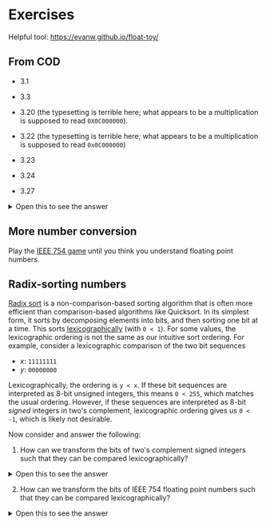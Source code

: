 # Exercises

Helpful tool: https://evanw.github.io/float-toy/

## From COD

* 3.1

* 3.3

* 3.20 (the typesetting is terrible here; what appears to be a
multiplication is supposed to read `0X0C000000`).

* 3.22 (the typesetting is terrible here; what appears to be a
multiplication is supposed to read `0x0C000000`)

* 3.23

* 3.24

* 3.27

<details>
<summary>Open this to see the answer</summary>

* Binary fraction: -0.00101 * 2⁰

* Normalised binary fraction: -1.01 * 2-³

* Sign bit (S): 1

* Binary significand (M): 1.01

* Binary frac: 0100000000

* E: -3

* Exp: E + Bias = -3 + 15 = 12 = (binary) 01100

* Total: S Exp Frac = 1 01100 0100000000

</details>

## More number conversion

Play the [IEEE 754
game](https://topps.diku.dk/compsys/floating-point.html) until you
think you understand floating point numbers.

## Radix-sorting numbers

[Radix sort](https://en.wikipedia.org/wiki/Radix_sort) is a
non-comparison-based sorting algorithm that is often more efficient
than comparison-based algorithms like Quicksort.  In its simplest
form, it sorts by decomposing elements into bits, and then sorting one
bit at a time.  This sorts
[lexicographically](https://en.wikipedia.org/wiki/Lexicographic_order)
(with `0 < 1`).  For some values, the lexicographic ordering is not
the same as our intuitive sort ordering.  For example, consider a
lexicographic comparison of the two bit sequences

* *x*: `11111111`
* *y*: `00000000`

Lexicographically, the ordering is `y < x`.  If these bit sequences
are interpreted as 8-bit unsigned integers, this means `0 < 255`,
which matches the usual ordering.  However, if these sequences are
interpreted as 8-bit *signed* integers in two's complement,
lexicographic ordering gives us `0 < -1`, which is likely not
desirable.

Now consider and answer the following:

1) How can we transform the bits of two's complement signed integers
such that they can be compared lexicographically?

<details>
<summary>Open this to see the answer</summary>

Flip the most significant bit.

</details>

2) How can we transform the bits of IEEE 754 floating point numbers
such that they can be compared lexicographically?

<details>
<summary>Open this to see the answer</summary>

Flip the sign bit, *and* if the sign bit is set, flip all other bits.

</details>
